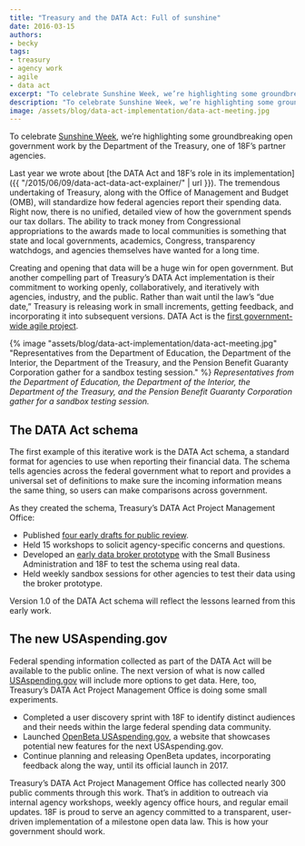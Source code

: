 ```yaml
---
title: "Treasury and the DATA Act: Full of sunshine"
date: 2016-03-15
authors:
- becky
tags:
- treasury
- agency work
- agile
- data act
excerpt: "To celebrate Sunshine Week, we’re highlighting some groundbreaking open government work by the Department of the Treasury, one of 18F’s partner agencies."
description: "To celebrate Sunshine Week, we’re highlighting some groundbreaking open government work by the Department of the Treasury, one of 18F’s partner agencies."
image: /assets/blog/data-act-implementation/data-act-meeting.jpg
---
```


To celebrate [Sunshine Week](http://www.sunshineweek.org/), we’re
highlighting some groundbreaking open government work by the Department
of the Treasury, one of 18F’s partner agencies.

Last year we wrote about [the DATA Act and 18F’s role in its
implementation]({{ "/2015/06/09/data-act-data-act-explainer/" | url }}).
The tremendous undertaking of Treasury, along with the Office of
Management and Budget (OMB), will standardize how federal agencies
report their spending data. Right now, there is no unified, detailed
view of how the government spends our tax dollars. The ability to track
money from Congressional appropriations to the awards made to local
communities is something that state and local governments, academics,
Congress, transparency watchdogs, and agencies themselves have wanted
for a long time.

Creating and opening that data will be a huge win for open government.
But another compelling part of Treasury’s DATA Act implementation is
their commitment to working openly, collaboratively, and iteratively
with agencies, industry, and the public. Rather than wait until the
law’s “due date,” Treasury is releasing work in small increments,
getting feedback, and incorporating it into subsequent versions. DATA
Act is the [first government-wide agile
project](http://fedspendingtransparency.github.io/act-ivity/2016/02/29/first-government-wide-agile-project/).

{% image "assets/blog/data-act-implementation/data-act-meeting.jpg" "Representatives from the Department of Education, the Department of the Interior, the Department of the Treasury, and the Pension Benefit Guaranty Corporation gather for a sandbox testing session." %}
*Representatives from the Department of Education, the Department of the Interior, the Department of the Treasury, and the Pension Benefit Guaranty Corporation gather for a sandbox testing session.*

## The DATA Act schema

The first example of this iterative work is the DATA Act schema, a
standard format for agencies to use when reporting their financial data.
The schema tells agencies across the federal government what to report
and provides a universal set of definitions to make sure the incoming
information means the same thing, so users can make comparisons across
government.

As they created the schema, Treasury’s DATA Act Project Management
Office:

-   Published [four early drafts for public review](http://fedspendingtransparency.github.io/data-exchange-standard/).
-   Held 15 workshops to solicit agency-specific concerns and questions.
-   Developed an [early data broker prototype](https://github.com/18F/data-act-pilot) with the Small Business Administration and 18F to test the schema using real data.
-   Held weekly sandbox sessions for other agencies to test their data using the broker prototype.

Version 1.0 of the DATA Act schema will reflect the lessons learned from
this early work.

## The new USAspending.gov

Federal spending information collected as part of the DATA Act will be
available to the public online. The next version of what is now called
[USAspending.gov](https://www.usaspending.gov) will include more
options to get data. Here, too, Treasury’s DATA Act
Project Management Office is doing some small experiments.

-   Completed a user discovery sprint with 18F to identify distinct audiences and their needs within the large federal spending data community.
-   Launched [OpenBeta USAspending.gov](https://openbeta.usaspending.gov/), a website that showcases potential new features for the next USAspending.gov.
-   Continue planning and releasing OpenBeta updates, incorporating feedback along the way, until its official launch in 2017.

Treasury’s DATA Act Project Management Office has collected nearly 300
public comments through this work. That’s in addition to outreach via
internal agency workshops, weekly agency office hours, and regular email
updates. 18F is proud to serve an agency committed to a transparent,
user-driven implementation of a milestone open data law. This is how
your government should work.
